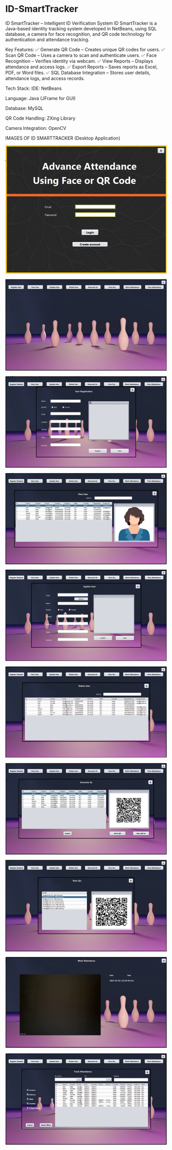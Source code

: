 # ID-SmartTracker

ID SmartTracker – Intelligent ID Verification System
ID SmartTracker is a Java-based identity tracking system developed in NetBeans, using SQL database, a camera for face recognition, and QR code technology for authentication and attendance tracking.

Key Features:
✅ Generate QR Code – Creates unique QR codes for users.
✅ Scan QR Code – Uses a camera to scan and authenticate users.
✅ Face Recognition – Verifies identity via webcam.
✅ View Reports – Displays attendance and access logs.
✅ Export Reports – Saves reports as Excel, PDF, or Word files.
✅ SQL Database Integration – Stores user details, attendance logs, and access records.

Tech Stack:
IDE: NetBeans

Language: Java (JFrame for GUI)

Database: MySQL

QR Code Handling: ZXing Library

Camera Integration: OpenCV

IMAGES OF ID SMARTTRACKER (Desktop Application)

![image alt](https://github.com/source-Wizard/ID-SmartTracker/blob/7122aa153cea9448f34e2ec5e11bffa97eaf8cd1/Screenshot%202025-03-01%20191436.png)

![image alt](https://github.com/source-Wizard/ID-SmartTracker/blob/d58761f8ac4e5d6d5ee7ffbc55becaff7db62ad8/Screenshot%202025-03-01%20192542.png)

![image alt](https://github.com/source-Wizard/ID-SmartTracker/blob/1fc2c50750c74a56e6a2dc61d40326369bed22d6/Screenshot%202025-03-01%20193228.png)

![image alt](https://github.com/source-Wizard/ID-SmartTracker/blob/15c135709b806bc2daeba492ecfe80277c979ecc/Screenshot%202025-03-01%20221800.png)

![image alt](https://github.com/source-Wizard/ID-SmartTracker/blob/e09ba679ac15e64eb85593b53eafec962973f2c0/Screenshot%202025-03-01%20222633.png)

![image alt](https://github.com/source-Wizard/ID-SmartTracker/blob/a7d5cf7da479d1a96c7ddbe654908c650f2e611a/Screenshot%202025-03-01%20222912.png)

![image alt](https://github.com/source-Wizard/ID-SmartTracker/blob/b013616ea4f01235a1a2447dd82bb41a307a81e2/Screenshot%202025-03-01%20223221.png)

![image alt](https://github.com/source-Wizard/ID-SmartTracker/blob/b8f5b1fc772b37186b2a958068a8da809b31f653/Screenshot%202025-03-01%20223450.png)

![image alt](https://github.com/source-Wizard/ID-SmartTracker/blob/bc5be34c9e671eda502a942eb02f08f6e01d8c2e/Screenshot%202025-03-01%20224001.png)

![image alt](https://github.com/source-Wizard/ID-SmartTracker/blob/0118aa60064a8703956ea472299a2551ed57b337/Screenshot%202025-03-01%20224601.png)
